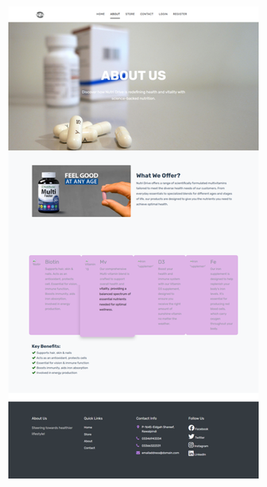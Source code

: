 

![Alkurshid Screenshot](https://github.com/Umersaleem98/nutridrive/blob/987f034b3035102c5fbc3411b82ac012f4f1fb69/screencapture-nutri-drive-about-2025-03-08-02_12_14.png)
